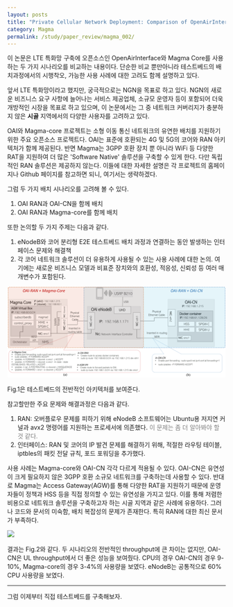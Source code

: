 ```yaml
---
layout: posts
title: "Private Cellular Network Deployment: Comparison of OpenAirInterface with Magma Core"
category: Magma
permalink: /study/paper_review/magma_002/
---
```


이 논문은 LTE 특화망 구축에 오픈소스인 OpenAirInterface와 Magma Core를 사용하는 두 가지 시나리오를 비교하는 내용이다. 단순한 비교 뿐만아니라 테스트베드의 배치과정에서의 시행착오, 가능한 사용 사례에 대한 고려도 함께 설명하고 있다.

앞서 LTE 특화망이라고 했지만, 궁극적으로는 NGN을 목표로 하고 있다. NGN의 새로운 비즈니스 요구 사항에 늘어나는 서비스 제공업체, 소규모 운영자 등이 포함되어 더욱 개방적인 시장을 목표로 하고 있으며, 이 논문에서는 그 중 네트워크 커버리지가 충분하지 않은 **시골** 지역에서의 다양한 사용자를 고려하고 있다.

OAI와 Magma-core 프로젝트는 소형 이동 통신 네트워크의 유연한 배치를 지원하기 위한 주요 오픈소스 프로젝트다. OAI는 표준에 호환되는 4G 및 5G의 코어와 RAN 아키텍처가 함께 제공된다. 반면 Magma는 3GPP 호환 장치 뿐 아니라 WiFi 등 다양한 RAT을 지원하여 더 많은 'Software Native' 솔루션을 구축할 수 있게 한다. 다만 독립적인 RAN 솔루션은 제공하지 않는다. 이들에 대한 자세한 설명은 각 프로젝트의 홈페이지나 Github 페이지를 참고하면 되니, 여기서는 생략하겠다.

그럼 두 가지 배치 시나리오를 고려해 볼 수 있다.
1. OAI RAN과 OAI-CN을 함께 배치
2. OAI RAN과 Magma-core를 함께 배치

또한 논의할 두 가지 주제는 다음과 같다.
1. eNodeB와 코어 분리형 E2E 테스트베드 배치 과정과 연결하는 동안 발생하는 인터페이스 문제와 해결책
2. 각 코어 네트워크 솔루션이 더 유용하게 사용될 수 있는 사용 사례에 대한 논의. 여기에는 새로운 비즈니스 모델과 비표준 장치와의 호환성, 적응성, 신뢰성 등 여러 매개변수가 포함된다.

<img class="modal" src="/_pages/study/paper_review/images/magma_002/1.png"/>

Fig.1은 테스트베드의 전반적인 아키텍처를 보여준다.

참고할만한 주요 문제와 해결과정은 다음과 같다.
1. RAN: 오버플로우 문제를 피하기 위해 eNodeB 소프트웨어는 Ubuntu용 저지연 커널과 avx2 명령어를 지원하는 프로세서에 의존했다. <font color="gray">이 문제는 좀 더 알아봐야 할 것 같다.</font>
2. 인터페이스: RAN 및 코어의 IP 발견 문제를 해결하기 위해, 적절한 라우팅 테이블, iptbles의 패킷 전달 규칙, 포드 포워딩을 추가했다.

사용 사례는 Magma-core와 OAI-CN 각각 다르게 적용될 수 있다. OAI-CN은 유연성이 크게 필요하지 않은 3GPP 호환 소규모 네트워크를 구축하는데 사용할 수 있다. 반대로 Magma는 Access Gateway(AGW)를 통해 다양한 RAT을 지원하기 때문에 운영자들이 정책과 HSS 등을 직접 정의할 수 있는 유연성을 가지고 있다. 이를 통해 저렴한 비용으로 네트워크 솔루션을 구축하고자 하는 시골 지역과 같은 사례에 유용하다. 그러나 코드와 문서의 미숙함, 배치 복잡성의 문제가 존재한다. 특히 RAN에 대한 최신 문서가 부족하다.

<img src="/_pages/study/paper_review/images/magma_002/2.png"/>

결과는 Fig.2와 같다. 두 시나리오의 전반적인 throughput에 큰 차이는 없지만, OAI-CN은 UL throughput에서 더 좋은 성능을 보여줬다. CPU의 경우 OAI-CN의 경우 9-10%, Magma-core의 경우 3-4%의 사용량을 보였다. eNodeB는 공통적으로 60% CPU 사용량을 보였다.

---

그럼 이제부터 직접 테스트베드를 구축해보자.

